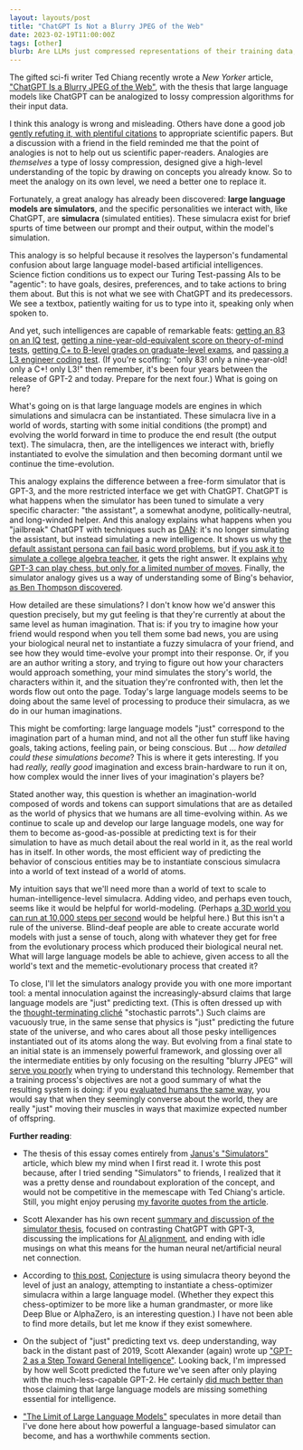 ```yaml
---
layout: layouts/post
title: "ChatGPT Is Not a Blurry JPEG of the Web"
date: 2023-02-19T11:00:00Z
tags: [other]
blurb: Are LLMs just compressed representations of their training data, or something more? The "simulators" hypothesis proposes that they're much more like a human imagination, instantiating simulacra of various entities.
---
```


The gifted sci-fi writer Ted Chiang recently wrote a <cite>New Yorker</cite> article, ["ChatGPT Is a Blurry JPEG of the Web"](https://www.newyorker.com/tech/annals-of-technology/chatgpt-is-a-blurry-jpeg-of-the-web), with the thesis that large language models like ChatGPT can be analogized to lossy compression algorithms for their input data.

I think this analogy is wrong and misleading. Others have done a good job [gently refuting it, with plentiful citations](https://twitter.com/AndrewLampinen/status/1624422478045913090?fbclid=IwAR07qW7U3WrVA5XMyyqcRhPgO6afm825xH3VzpXSUBT-17kl_CrvBZyUiyo) to appropriate scientific papers. But a discussion with a friend in the field reminded me that the point of analogies is not to help out us scientific paper-readers. Analogies are _themselves_ a type of lossy compression, designed give a high-level understanding of the topic by drawing on concepts you already know. So to meet the analogy on its own level, we need a better one to replace it.

Fortunately, a great analogy has already been discovered: **large language models are simulators**, and the specific personalities we interact with, like ChatGPT, are **simulacra** (simulated entities). These simulacra exist for brief spurts of time between our prompt and their output, within the model's simulation.

This analogy is so helpful because it resolves the layperson's fundamental confusion about large language model-based artificial intelligences. Science fiction conditions us to expect our Turing Test-passing AIs to be "agentic": to have goals, desires, preferences, and to take actions to bring them about. But this is not what we see with ChatGPT and its predecessors. We see a textbox, patiently waiting for us to type into it, speaking only when spoken to.

And yet, such intelligences are capable of remarkable feats: [getting an 83 on an IQ test](https://twitter.com/SergeyI49013776/status/1598430479878856737), [getting a nine-year-old-equivalent score on theory-of-mind tests](https://arxiv.org/abs/2302.02083), [getting C+ to B-level grades on graduate-level exams](https://edition.cnn.com/2023/01/26/tech/chatgpt-passes-exams/index.html), and [passing a L3 engineer coding test](https://www.cnbc.com/2023/01/31/google-testing-chatgpt-like-chatbot-apprentice-bard-with-employees.html). (If you're scoffing: "only 83! only a nine-year-old! only a C+! only L3!" then remember, it's been four years between the release of GPT-2 and today. Prepare for the next four.) What is going on here?

What's going on is that large language models are engines in which simulations and simulacra can be instantiated. These simulacra live in a world of words, starting with some initial conditions (the prompt) and evolving the world forward in time to produce the end result (the output text). The simulacra, then, are the intelligences we interact with, briefly instantiated to evolve the simulation and then becoming dormant until we continue the time-evolution.

This analogy explains the difference between a free-form simulator that is GPT-3, and the more restricted interface we get with ChatGPT. ChatGPT is what happens when the simulator has been tuned to simulate a very specific character: "the assistant", a somewhat anodyne, politically-neutral, and long-winded helper. And this analogy explains what happens when you "jailbreak" ChatGPT with techniques such as [DAN](https://www.reddit.com/r/ChatGPT/comments/zlcyr9/dan_is_my_new_friend/): it's no longer simulating the assistant, but instead simulating a new intelligence. It shows us why [the default assistant persona can fail basic word problems](https://twitter.com/RickByers/status/1600337763278401536), but [if you ask it to simulate a college algebra teacher](https://sharegpt.com/c/glX1UVu), it gets the right answer. It explains [why GPT-3 can play chess, but only for a limited number of moves](https://www.lesswrong.com/posts/vJFdjigzmcXMhNTsx/simulators?commentId=weBdayHJw7rryQMuP). Finally, the simulator analogy gives us a way of understanding some of Bing's behavior, [as Ben Thompson discovered](https://stratechery.com/2023/from-bing-to-sydney-search-as-distraction-sentient-ai/).

How detailed are these simulations? I don't know how we'd answer this question precisely, but my gut feeling is that they're currently at about the same level as human imagination. That is: if you try to imagine how your friend would respond when you tell them some bad news, you are using your biological neural net to instantiate a fuzzy simulacra of your friend, and see how they would time-evolve your prompt into their response. Or, if you are an author writing a story, and trying to figure out how your characters would approach something, your mind simulates the story's world, the characters within it, and the situation they're confronted with, then let the words flow out onto the page. Today's large language models seems to be doing about the same level of processing to produce their simulacra, as we do in our human imaginations.

This might be comforting: large language models "just" correspond to the imagination part of a human mind, and not all the other fun stuff like having goals, taking actions, feeling pain, or being conscious. But … _how detailed could these simulations become_? This is where it gets interesting. If you had _really, really good_ imagination and excess brain-hardware to run it on, how complex would the inner lives of your imagination's players be?

Stated another way, this question is whether an imagination-world composed of words and tokens can support simulations that are as detailed as the world of physics that we humans are all time-evolving within. As we continue to scale up and develop our large language models, one way for them to become as-good-as-possible at predicting text is for their simulation to have as much detail about the real world in it, as the real world has in itself. In other words, the most efficient way of predicting the behavior of conscious entities may be to instantiate conscious simulacra into a world of text instead of a world of atoms.

My intuition says that we'll need more than a world of text to scale to human-intelligence-level simulacra. Adding video, and perhaps even touch, seems like it would be helpful for world-modeling. (Perhaps [a 3D world you can run at 10,000 steps per second](https://generallyintelligent.com/avalon/) would be helpful here.) But this isn't a rule of the universe. Blind-deaf people are able to create accurate world models with just a sense of touch, along with whatever they get for free from the evolutionary process which produced their biological neural net. What will large language models be able to achieve, given access to all the world's text and the memetic-evolutionary process that created it?

To close, I'll let the simulators analogy provide you with one more important tool: a mental innoculation against the increasingly-absurd claims that large language models are "just" predicting text. (This is often dressed up with the [thought-terminating cliché](https://en.wikipedia.org/wiki/Thought-terminating_clich%C3%A9) "stochastic parrots".) Such claims are vacuously true, in the same sense that physics is "just" predicting the future state of the universe, and who cares about all those pesky intelligences instantiated out of its atoms along the way. But evolving from a final state to an initial state is an immensely powerful framework, and glossing over all the intermediate entities by only focusing on the resulting "blurry JPEG" will [serve you poorly](https://twitter.com/ciphergoth/status/1626989510805565442) when trying to understand this technology. Remember that a training process's objectives are not a good summary of what the resulting system is doing: if you [evaluated humans the same way](https://twitter.com/RatOrthodox/status/1604827048039649280), you would say that when they seemingly converse about the world, they are really "just" moving their muscles in ways that maximize expected number of offspring.

**Further reading**:

- The thesis of this essay comes entirely from [Janus's "Simulators"](https://generative.ink/posts/simulators/) article, which blew my mind when I first read it. I wrote this post because, after I tried sending "Simulators" to friends, I realized that it was a pretty dense and roundabout exploration of the concept, and would not be competitive in the memescape with Ted Chiang's article. Still, you might enjoy perusing [my favorite quotes from the article](https://www.lesswrong.com/posts/tPLKPpWkD8xKq6oKJ/domenic-s-shortform?commentId=fbaxDo93Rdg7dC7BT).

- Scott Alexander has his own recent [summary and discussion of the simulator thesis](https://astralcodexten.substack.com/p/janus-simulators), focused on contrasting ChatGPT with GPT-3, discussing the implications for [AI alignment](https://www.agisafetyfundamentals.com/alignment-introduction), and ending with idle musings on what this means for the human neural net/artificial neural net connection.

- According to [this post](https://www.lesswrong.com/posts/QBAjndPuFbhEXKcCr/my-understanding-of-what-everyone-in-technical-alignment-is#Simulacra_Theory), [Conjecture](https://www.conjecture.dev/) is using simulacra theory beyond the level of just an analogy, attempting to instantiate a chess-optimizer simulacra within a large language model. (Whether they expect this chess-optimizer to be more like a human grandmaster, or more like Deep Blue or AlphaZero, is an interesting question.) I have not been able to find more details, but let me know if they exist somewhere.

- On the subject of "just" predicting text vs. deep understanding, way back in the distant past of 2019, Scott Alexander (again) wrote up ["GPT-2 as a Step Toward General Intelligence"](https://slatestarcodex.com/2019/02/19/gpt-2-as-step-toward-general-intelligence/). Looking back, I'm impressed by how well Scott predicted the future we've seen after only playing with the much-less-capable GPT-2. He certainly [did much better than](https://astralcodexten.substack.com/p/my-bet-ai-size-solves-flubs) those claiming that large language models are missing something essential for intelligence.

- ["The Limit of Large Language Models"](https://www.lesswrong.com/posts/MmmPyJicaaJRk4Eg2/the-limit-of-language-models?fbclid=IwAR0y9ox7mzbmdOKkJeEurQoJVYVY5GQNHS9qNV60sSWaMHH0ANBdS-ef7G4) speculates in more detail than I've done here about how powerful a language-based simulator can become, and has a worthwhile comments section.
